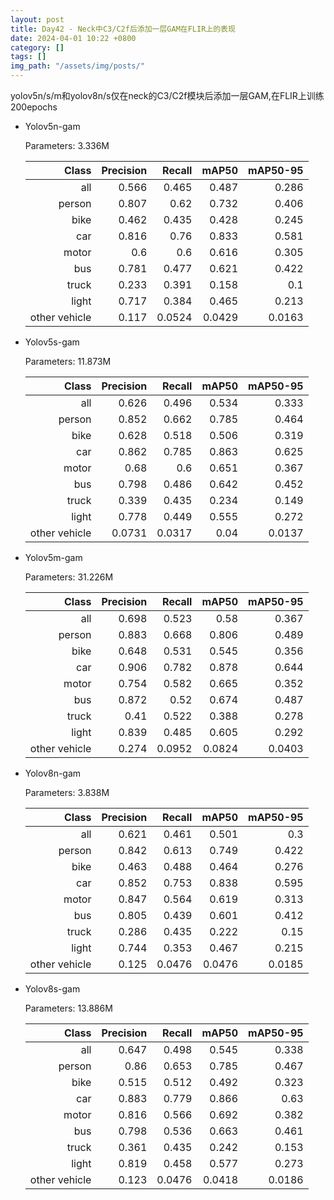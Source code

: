```yaml
---
layout: post
title: Day42 - Neck中C3/C2f后添加一层GAM在FLIR上的表现
date: 2024-04-01 10:22 +0800
category: []
tags: []
img_path: "/assets/img/posts/"
---
```


yolov5n/s/m和yolov8n/s仅在neck的C3/C2f模块后添加一层GAM,在FLIR上训练200epochs

- Yolov5n-gam

    Parameters: 3.336M

    |                Class|  Precision|     Recall|      mAP50|   mAP50-95|
    |                 ---:|       ---:|       ---:|       ---:|       ---:|
    |                  all|      0.566|      0.465|      0.487|      0.286|
    |               person|      0.807|       0.62|      0.732|      0.406|
    |                 bike|      0.462|      0.435|      0.428|      0.245|
    |                  car|      0.816|       0.76|      0.833|      0.581|
    |                motor|        0.6|        0.6|      0.616|      0.305|
    |                  bus|      0.781|      0.477|      0.621|      0.422|
    |                truck|      0.233|      0.391|      0.158|        0.1|
    |                light|      0.717|      0.384|      0.465|      0.213|
    |        other vehicle|      0.117|     0.0524|     0.0429|     0.0163|

- Yolov5s-gam

    Parameters: 11.873M

    |                Class|  Precision|     Recall|      mAP50|   mAP50-95|
    |                 ---:|       ---:|       ---:|       ---:|       ---:|
    |                  all|      0.626|      0.496|      0.534|      0.333|
    |               person|      0.852|      0.662|      0.785|      0.464|
    |                 bike|      0.628|      0.518|      0.506|      0.319|
    |                  car|      0.862|      0.785|      0.863|      0.625|
    |                motor|       0.68|        0.6|      0.651|      0.367|
    |                  bus|      0.798|      0.486|      0.642|      0.452|
    |                truck|      0.339|      0.435|      0.234|      0.149|
    |                light|      0.778|      0.449|      0.555|      0.272|
    |        other vehicle|     0.0731|     0.0317|       0.04|     0.0137|

- Yolov5m-gam

    Parameters: 31.226M

    |                Class|  Precision|     Recall|      mAP50|   mAP50-95|
    |                 ---:|       ---:|       ---:|       ---:|       ---:|
    |                  all|      0.698|      0.523|       0.58|      0.367|
    |               person|      0.883|      0.668|      0.806|      0.489|
    |                 bike|      0.648|      0.531|      0.545|      0.356|
    |                  car|      0.906|      0.782|      0.878|      0.644|
    |                motor|      0.754|      0.582|      0.665|      0.352|
    |                  bus|      0.872|       0.52|      0.674|      0.487|
    |                truck|       0.41|      0.522|      0.388|      0.278|
    |                light|      0.839|      0.485|      0.605|      0.292|
    |        other vehicle|      0.274|     0.0952|     0.0824|     0.0403|

- Yolov8n-gam

    Parameters: 3.838M

    |                Class|  Precision|     Recall|      mAP50|   mAP50-95|
    |                 ---:|       ---:|       ---:|       ---:|       ---:|
    |                  all|      0.621|      0.461|      0.501|        0.3|
    |               person|      0.842|      0.613|      0.749|      0.422|
    |                 bike|      0.463|      0.488|      0.464|      0.276|
    |                  car|      0.852|      0.753|      0.838|      0.595|
    |                motor|      0.847|      0.564|      0.619|      0.313|
    |                  bus|      0.805|      0.439|      0.601|      0.412|
    |                truck|      0.286|      0.435|      0.222|       0.15|
    |                light|      0.744|      0.353|      0.467|      0.215|
    |        other vehicle|      0.125|     0.0476|     0.0476|     0.0185|

- Yolov8s-gam

    Parameters: 13.886M

    |                Class|  Precision|     Recall|      mAP50|   mAP50-95|
    |                 ---:|       ---:|       ---:|       ---:|       ---:|
    |                  all|      0.647|      0.498|      0.545|      0.338|
    |               person|       0.86|      0.653|      0.785|      0.467|
    |                 bike|      0.515|      0.512|      0.492|      0.323|
    |                  car|      0.883|      0.779|      0.866|       0.63|
    |                motor|      0.816|      0.566|      0.692|      0.382|
    |                  bus|      0.798|      0.536|      0.663|      0.461|
    |                truck|      0.361|      0.435|      0.242|      0.153|
    |                light|      0.819|      0.458|      0.577|      0.273|
    |        other vehicle|      0.123|     0.0476|     0.0418|     0.0186|
